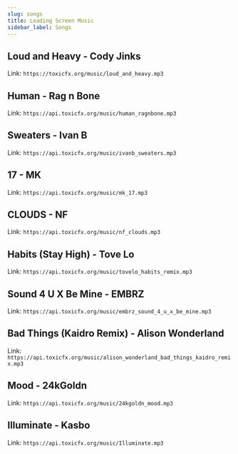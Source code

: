 ```yaml
---
slug: songs
title: Loading Screen Music
sidebar_label: Songs
---
```


## Loud and Heavy - Cody Jinks

Link: `https://toxicfx.org/music/loud_and_heavy.mp3 `

## Human - Rag n Bone

Link: `https://api.toxicfx.org/music/human_ragnbone.mp3 `

## Sweaters - Ivan B

Link: `https://api.toxicfx.org/music/ivanb_sweaters.mp3 `

## 17 - MK

Link: `https://api.toxicfx.org/music/mk_17.mp3`

## CLOUDS - NF

Link: `https://api.toxicfx.org/music/nf_clouds.mp3`

## Habits (Stay High) - Tove Lo

Link: `https://api.toxicfx.org/music/tovelo_habits_remix.mp3`

## Sound 4 U X Be Mine - EMBRZ

Link: `https://api.toxicfx.org/music/embrz_sound_4_u_x_be_mine.mp3`

## Bad Things (Kaidro Remix) - Alison Wonderland

Link: `https://api.toxicfx.org/music/alison_wonderland_bad_things_kaidro_remix.mp3`

## Mood - 24kGoldn

Link: `https://api.toxicfx.org/music/24kgoldn_mood.mp3`

## Illuminate - Kasbo

Link: `https://api.toxicfx.org/music/Illuminate.mp3`
